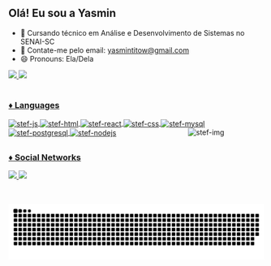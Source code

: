 ## Olá! Eu sou a Yasmin

- 🌱 Cursando técnico em Análise e Desenvolvimento de Sistemas no SENAI-SC
- 💬 Contate-me pelo email: yasmintitow@gmail.com
- 😄 Pronouns: Ela/Dela

<div display: inline_block>
  <a href = "https://github.com/yasminwtr">
   <img height="162em" src="https://github-readme-stats.vercel.app/api?username=yasminwtr&show_icons=true&theme=tokyonight">
  <img height="162em" src="https://github-readme-stats.vercel.app/api/top-langs/?username=yasminwtr&layout=compact&theme=tokyonight ">
 
 </div>
  
<div style="display: inline_block"><br>

  <h3>♦ Languages </h3>
  <img align = "center" alt = "stef-js" height = "30" width = "40" src= "https://cdn.jsdelivr.net/gh/devicons/devicon/icons/javascript/javascript-original.svg">
  <img align = "center" alt = "stef-html" height = "30" width = "40" src= "https://cdn.jsdelivr.net/gh/devicons/devicon/icons/html5/html5-original.svg">
  <img align = "center" alt = "stef-react" height = "30" width = "40" src= "https://cdn.jsdelivr.net/gh/devicons/devicon/icons/react/react-original.svg">
  <img align = "center" alt = "stef-css" height = "30" width = "40" src= "https://cdn.jsdelivr.net/gh/devicons/devicon/icons/css3/css3-original.svg">
 
  <img align = "center" alt = "stef-mysql" height = "30" width = "40" src= "https://cdn.jsdelivr.net/gh/devicons/devicon/icons/mysql/mysql-original.svg">
  <img align = "center" alt = "stef-postgresql" height = "30" width = "40" src= "https://cdn.jsdelivr.net/gh/devicons/devicon/icons/postgresql/postgresql-original.svg">
  <img align = "center" alt = "stef-nodejs" height = "30" width = "40" src= "https://cdn.jsdelivr.net/gh/devicons/devicon/icons/nodejs/nodejs-original.svg">
  <img align = "right" alt = "stef-img"  height = "150" width = "150" src = "https://i.picasion.com/pic92/52e81e9d20fe79759c3e16fed9bef947.gif">
</div>
  
  
 ##
 
  <div>
    <h3>♦ Social Networks</h3>
  <a href = "https://br.linkedin.com/in/yasmin-titow" target ="-blank"> <img src =          "https://img.shields.io/badge/LinkedIn-0077B5?style=for-the-badge&logo=linkedin&logoColor=white" target ="_blank" > </a>
    <a href = "https://br.linkedin.com/in/yasmin-titow" target ="-blank"> <img src =          "https://img.shields.io/badge/Instagram-E4405F?style=for-the-badge&logo=instagram&logoColor=white" > </a>
    
   ![Snake animation](https://github.com/yasminwtr/yasminwtr/blob/output/github-contribution-grid-snake.svg)
  </div>

